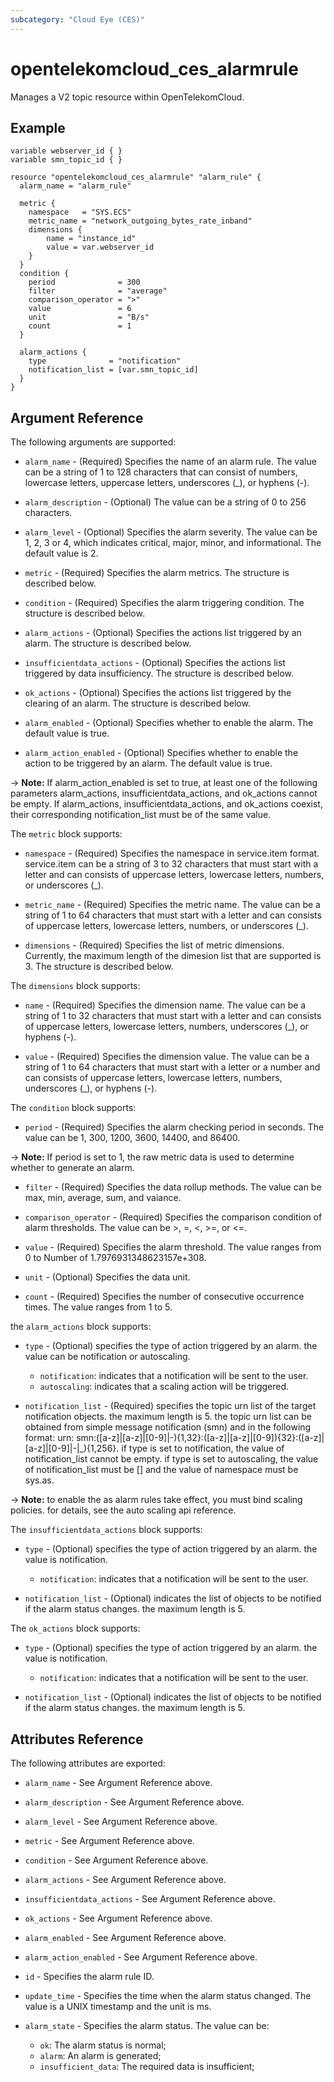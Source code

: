 ```yaml
---
subcategory: "Cloud Eye (CES)"
---
```


# opentelekomcloud_ces_alarmrule

Manages a V2 topic resource within OpenTelekomCloud.

## Example

```hcl
variable webserver_id { }
variable smn_topic_id { }

resource "opentelekomcloud_ces_alarmrule" "alarm_rule" {
  alarm_name = "alarm_rule"

  metric {
    namespace   = "SYS.ECS"
    metric_name = "network_outgoing_bytes_rate_inband"
    dimensions {
        name = "instance_id"
        value = var.webserver_id
    }
  }
  condition {
    period              = 300
    filter              = "average"
    comparison_operator = ">"
    value               = 6
    unit                = "B/s"
    count               = 1
  }

  alarm_actions {
    type              = "notification"
    notification_list = [var.smn_topic_id]
  }
}
```

## Argument Reference

The following arguments are supported:

* `alarm_name` - (Required) Specifies the name of an alarm rule. The value can
  be a string of 1 to 128 characters that can consist of numbers, lowercase letters,
  uppercase letters, underscores (_), or hyphens (-).

* `alarm_description` - (Optional) The value can be a string of 0 to 256 characters.

* `alarm_level` - (Optional) Specifies the alarm severity. The value can be 1, 2, 3 or 4,
  which indicates critical, major, minor, and informational. The default value is 2.

* `metric` - (Required) Specifies the alarm metrics. The structure is described below.

* `condition` - (Required) Specifies the alarm triggering condition. The structure
  is described below.

* `alarm_actions` - (Optional) Specifies the actions list triggered by an alarm. The
  structure is described below.

* `insufficientdata_actions` - (Optional) Specifies the actions list triggered by
  data insufficiency. The structure is described below.

* `ok_actions` - (Optional) Specifies the actions list triggered by the clearing of
  an alarm. The structure is described below.

* `alarm_enabled` - (Optional) Specifies whether to enable the alarm. The default
  value is true.

* `alarm_action_enabled` - (Optional) Specifies whether to enable the action
  to be triggered by an alarm. The default value is true.

-> **Note:** If alarm_action_enabled is set to true, at least one of the following
  parameters alarm_actions, insufficientdata_actions, and ok_actions cannot
  be empty. If alarm_actions, insufficientdata_actions, and ok_actions coexist,
  their corresponding notification_list must be of the same value.

The `metric` block supports:

* `namespace` - (Required) Specifies the namespace in service.item format. service.item
  can be a string of 3 to 32 characters that must start with a letter and can
  consists of uppercase letters, lowercase letters, numbers, or underscores (_).

* `metric_name` - (Required) Specifies the metric name. The value can be a string
  of 1 to 64 characters that must start with a letter and can consists of uppercase
  letters, lowercase letters, numbers, or underscores (_).

* `dimensions` - (Required) Specifies the list of metric dimensions. Currently,
  the maximum length of the dimesion list that are supported is 3. The structure
  is described below.

The `dimensions` block supports:

* `name` - (Required) Specifies the dimension name. The value can be a string
  of 1 to 32 characters that must start with a letter and can consists of uppercase
  letters, lowercase letters, numbers, underscores (_), or hyphens (-).

* `value` - (Required) Specifies the dimension value. The value can be a string
  of 1 to 64 characters that must start with a letter or a number and can consists
  of uppercase letters, lowercase letters, numbers, underscores (_), or hyphens (-).

The `condition` block supports:

* `period` - (Required) Specifies the alarm checking period in seconds. The
  value can be 1, 300, 1200, 3600, 14400, and 86400.

-> **Note:** If period is set to 1, the raw metric data is used to determine
  whether to generate an alarm.

* `filter` - (Required) Specifies the data rollup methods. The value can be
  max, min, average, sum, and vaiance.

* `comparison_operator` - (Required) Specifies the comparison condition of alarm
  thresholds. The value can be >, =, <, >=, or <=.

* `value` - (Required) Specifies the alarm threshold. The value ranges from
  0 to Number of 1.7976931348623157e+308.

* `unit` - (Optional) Specifies the data unit.

* `count` - (Required) Specifies the number of consecutive occurrence times.
  The value ranges from 1 to 5.

the `alarm_actions` block supports:

* `type` - (Optional) specifies the type of action triggered by an alarm. the
  value can be notification or autoscaling.
  * `notification`: indicates that a notification will be sent to the user.
  * `autoscaling`: indicates that a scaling action will be triggered.

* `notification_list` - (Required) specifies the topic urn list of the target
  notification objects. the maximum length is 5. the topic urn list can be
  obtained from simple message notification (smn) and in the following format:
  urn: smn:([a-z]|[a-z]|[0-9]|\-){1,32}:([a-z]|[a-z]|[0-9]){32}:([a-z]|[a-z]|[0-9]|\-|\_){1,256}.
  if type is set to notification, the value of notification_list cannot be
  empty. if type is set to autoscaling, the value of notification_list must
  be [] and the value of namespace must be sys.as.

-> **Note:** to enable the as alarm rules take effect, you must bind scaling
  policies. for details, see the auto scaling api reference.

The `insufficientdata_actions` block supports:

* `type` - (Optional) specifies the type of action triggered by an alarm. the
  value is notification.
  * `notification`: indicates that a notification will be sent to the user.

* `notification_list` - (Optional) indicates the list of objects to be notified
  if the alarm status changes. the maximum length is 5.

The `ok_actions` block supports:

* `type` - (Optional) specifies the type of action triggered by an alarm. the
  value is notification.
  * `notification`: indicates that a notification will be sent to the user.

* `notification_list` - (Optional) indicates the list of objects to be notified
  if the alarm status changes. the maximum length is 5.

## Attributes Reference

The following attributes are exported:

* `alarm_name` - See Argument Reference above.

* `alarm_description` - See Argument Reference above.

* `alarm_level` - See Argument Reference above.

* `metric` - See Argument Reference above.

* `condition` - See Argument Reference above.

* `alarm_actions` - See Argument Reference above.

* `insufficientdata_actions` - See Argument Reference above.

* `ok_actions` - See Argument Reference above.

* `alarm_enabled` - See Argument Reference above.

* `alarm_action_enabled` - See Argument Reference above.

* `id` - Specifies the alarm rule ID.

* `update_time` - Specifies the time when the alarm status changed. The value
  is a UNIX timestamp and the unit is ms.

* `alarm_state` - Specifies the alarm status. The value can be:
  * `ok`: The alarm status is normal;
  * `alarm`: An alarm is generated;
  * `insufficient_data`: The required data is insufficient;
